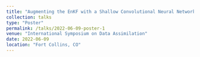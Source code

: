 ```yaml
---
title: "Augmenting the EnKF with a Shallow Convolutional Neural Network"
collection: talks
type: "Poster"
permalink: /talks/2022-06-09-poster-1
venue: "International Symposium on Data Assimilation"
date: 2022-06-09
location: "Fort Collins, CO"
---
```

